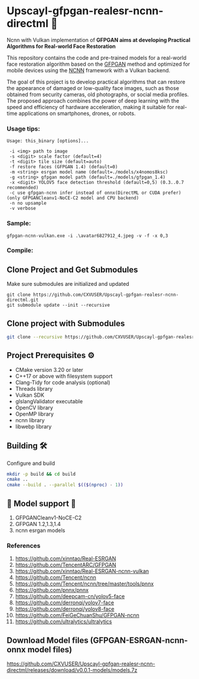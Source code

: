 # Upscayl-gfpgan-realesr-ncnn-directml 🚀

Ncnn with Vulkan implementation of **GFPGAN aims at developing Practical Algorithms for Real-world Face Restoration**

This repository contains the code and pre-trained models for a real-world face restoration algorithm based on the [GFPGAN](https://github.com/TencentARC/GFPGAN) method and optimized for mobile devices using the [NCNN](https://github.com/Tencent/ncnn) framework with a Vulkan backend.

The goal of this project is to develop practical algorithms that can restore the appearance of damaged or low-quality face images, such as those obtained from security cameras, old photographs, or social media profiles. The proposed approach combines the power of deep learning with the speed and efficiency of hardware acceleration, making it suitable for real-time applications on smartphones, drones, or robots.

### Usage tips:
```
Usage: this_binary [options]...

 -i <img> path to image
 -s <digit> scale factor (default=4)
 -t <digit> tile size (default=auto)
 -f restore faces (GFPGAN 1.4) (default=0)
 -m <string> esrgan model name (default=./models/x4nomos8ksc)
 -g <string> gfpgan model path (default=./models/gfpgan_1.4)
 -x <digit> YOLOV5 face detection threshold (default=0,5) (0.3..0.7 recommended)
 -c use gfpgan-ncnn infer instead of onnx(DirectML or CUDA prefer) (only GFPGANCleanv1-NoCE-C2 model and CPU backend)
 -n no upsample
 -v verbose
```

### Sample:
```Console
gfpgan-ncnn-vulkan.exe -i .\avatar6827912_4.jpeg -v -f -x 0,3
```

### Compile:
## Clone Project and Get Submodules

Make sure submodules are initialized and updated

```console
git clone https://github.com/CXVUSER/Upscayl-gpfgan-realesr-ncnn-directml.git
git submodule update --init --recursive
```

## Clone project with Submodules

```sh
git clone --recursive https://github.com/CXVUSER/Upscayl-gpfgan-realesr-ncnn-directml.git
```

## Project Prerequisites ⚙️

- CMake version 3.20 or later
- C++17 or above with filesystem support
- Clang-Tidy for code analysis (optional)
- Threads library
- Vulkan SDK
- glslangValidator executable
- OpenCV library
- OpenMP library
- ncnn library
- libwebp library

## Building 🛠️

Configure and build

```sh
mkdir -p build && cd build
cmake ..
cmake --build . --parallel $(($(nproc) - 1))
```

## :construction: Model support :construction:

1. GFPGANCleanv1-NoCE-C2
2. GFPGAN 1.2,1.3,1.4
3. ncnn esrgan models
   
### References

1. <https://github.com/xinntao/Real-ESRGAN>
2. <https://github.com/TencentARC/GFPGAN>
3. <https://github.com/xinntao/Real-ESRGAN-ncnn-vulkan>
4. <https://github.com/Tencent/ncnn>
5. <https://github.com/Tencent/ncnn/tree/master/tools/pnnx>
6. <https://github.com/pnnx/pnnx>
7. <https://github.com/deepcam-cn/yolov5-face>
8. <https://github.com/derronqi/yolov7-face>
9. <https://github.com/derronqi/yolov8-face>
10. <https://github.com/FeiGeChuanShu/GFPGAN-ncnn>
11. <https://github.com/ultralytics/ultralytics>

## Download Model files (GFPGAN-ESRGAN-ncnn-onnx model files)
https://github.com/CXVUSER/Upscayl-gpfgan-realesr-ncnn-directml/releases/download/v0.0.1-models/models.7z
